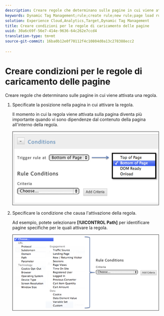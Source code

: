 ```yaml
---
description: Creare regole che determinano sulle pagine in cui viene attivata una regola.
keywords: Dynamic Tag Management;rule;create rule;new rule;page load rule
solution: Experience Cloud,Analytics,Target,Dynamic Tag Management
title: Creare condizioni per le regole di caricamento delle pagine
uuid: 30a6c69f-56e7-414e-9636-64c262e7ccd4
translation-type: tm+mt
source-git-commit: 16ba0b12e0f70112f4c10804d0a13c278388ecc2

---
```



# Creare condizioni per le regole di caricamento delle pagine

Creare regole che determinano sulle pagine in cui viene attivata una regola.

1. Specificate la posizione nella pagina in cui attivare la regola.

   Il momento in cui la regola viene attivata sulla pagina diventa più importante quando vi sono dipendenze dal contenuto della pagina all'interno della regola.

   ![](assets/conditions-page-load-rules1.png)

1. Specificare la condizione che causa l'attivazione della regola.

   Ad esempio, potete selezionare **[!UICONTROL Path]** per identificare pagine specifiche per le quali attivare la regola.

   ![](assets/conditions-page-load-rules2.png)

